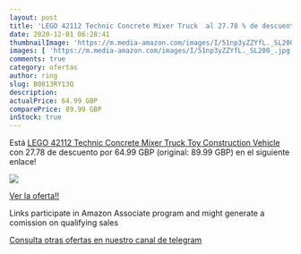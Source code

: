 ```yaml
---
layout: post
title: 'LEGO 42112 Technic Concrete Mixer Truck  al 27.78 % de descuento'
date: 2020-12-01 06:28:41
thumbnailImage: 'https://m.media-amazon.com/images/I/51np3yZZYfL._SL200_.jpg'
images: [ 'https://m.media-amazon.com/images/I/51np3yZZYfL._SL200_.jpg' ]
comments: true
category: ofertas
author: ring
slug: B0813RY13Q
description:
actualPrice: 64.99 GBP
comparePrice: 89.99 GBP
inStock: true
---
```


Está [LEGO 42112 Technic Concrete Mixer Truck Toy Construction Vehicle](https://www.amazon.co.uk/dp/B0813RY13Q/?tag=tolees0a-21) con 27.78 de descuento por 64.99 GBP (original: 89.99 GBP) en el siguiente enlace!

[![](https://m.media-amazon.com/images/I/51np3yZZYfL._SL200_.jpg)](https://www.amazon.co.uk/dp/B0813RY13Q/?tag=tolees0a-21)

[Ver la oferta!!](https://www.amazon.co.uk/dp/B0813RY13Q/?tag=tolees0a-21)

Links participate in Amazon Associate program and might generate a comission on qualifying sales

[Consulta otras ofertas en nuestro canal de telegram](https://t.me/s/ofertas25)
